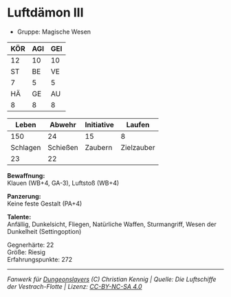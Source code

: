 # Luftdämon III  
- Gruppe: Magische Wesen  

| KÖR | AGI | GEI |  
| --- | --- | --- |  
| 12  | 10  | 10  |
| ST  | BE  | VE  |  
| 7   | 5   | 5   |
| HÄ  | GE  | AU  |  
| 8   | 8   | 8   |


| Leben    | Abwehr   | Initiative | Laufen     |
| -------- | -------- | ---------- | ---------- |
| 150      | 24       | 15         | 8          |
| Schlagen | Schießen | Zaubern    | Zielzauber |
| 23       | 22       |            |            |

**Bewaffnung:**  
Klauen (WB+4, GA-3), Luftstoß (WB+4)

**Panzerung:**  
Keine feste Gestalt (PA+4)

**Talente:**  
Anfällig, Dunkelsicht, Fliegen, Natürliche Waffen, Sturmangriff, Wesen der Dunkelheit (Settingoption)

Gegnerhärte: 22  
Größe: Riesig  
Erfahrungspunkte: 272  



___
*Fanwerk für [Dungeonslayers](https://www.dungeonslayers.net/) (C) Christian Kennig | Quelle: Die Luftschiffe der Vestrach-Flotte | Lizenz: [CC-BY-NC-SA 4.0](https://creativecommons.org/licenses/by-nc-sa/4.0/deed.de)*